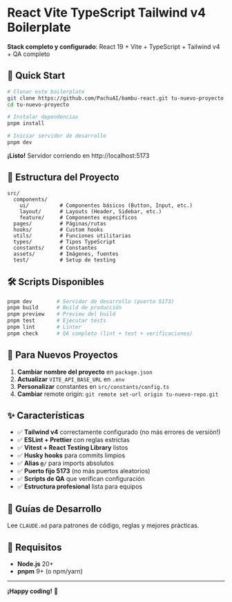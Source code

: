 # React Vite TypeScript Tailwind v4 Boilerplate

**Stack completo y configurado**: React 19 + Vite + TypeScript + Tailwind v4 + QA completo

## 🚀 Quick Start

```bash
# Clonar este boilerplate
git clone https://github.com/PachuAI/bambu-react.git tu-nuevo-proyecto
cd tu-nuevo-proyecto

# Instalar dependencias
pnpm install

# Iniciar servidor de desarrollo
pnpm dev
```

**¡Listo!** Servidor corriendo en http://localhost:5173

## 📁 Estructura del Proyecto

```
src/
  components/
    ui/          # Componentes básicos (Button, Input, etc.)
    layout/      # Layouts (Header, Sidebar, etc.)
    feature/     # Componentes específicos
  pages/         # Páginas/rutas
  hooks/         # Custom hooks
  utils/         # Funciones utilitarias
  types/         # Tipos TypeScript
  constants/     # Constantes
  assets/        # Imágenes, fuentes
  test/          # Setup de testing
```

## 🛠 Scripts Disponibles

```bash
pnpm dev        # Servidor de desarrollo (puerto 5173)
pnpm build      # Build de producción
pnpm preview    # Preview del build
pnpm test       # Ejecutar tests
pnpm lint       # Linter
pnpm check      # QA completo (lint + test + verificaciones)
```

## 🎯 Para Nuevos Proyectos

1. **Cambiar nombre del proyecto** en `package.json`
2. **Actualizar** `VITE_API_BASE_URL` en `.env`
3. **Personalizar** constantes en `src/constants/config.ts`
4. **Cambiar** remote origin: `git remote set-url origin tu-nuevo-repo.git`

## ✨ Características

- ✅ **Tailwind v4** correctamente configurado (no más errores de versión!)
- ✅ **ESLint + Prettier** con reglas estrictas
- ✅ **Vitest + React Testing Library** listos
- ✅ **Husky hooks** para commits limpios
- ✅ **Alias `@/`** para imports absolutos
- ✅ **Puerto fijo 5173** (no más puertos aleatorios)
- ✅ **Scripts de QA** que verifican configuración
- ✅ **Estructura profesional** lista para equipos

## 📖 Guías de Desarrollo

Lee `CLAUDE.md` para patrones de código, reglas y mejores prácticas.

## 🔧 Requisitos

- **Node.js** 20+
- **pnpm** 9+ (o npm/yarn)

---

**¡Happy coding!** 🎉